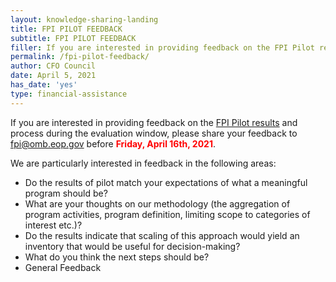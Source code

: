 ```yaml
---
layout: knowledge-sharing-landing
title: FPI PILOT FEEDBACK
subtitle: FPI PILOT FEEDBACK
filler: If you are interested in providing feedback on the FPI Pilot results and process during the evaluation window, please share your feedback to fpi@omb.eop.gov before Friday, April 16th, 2021.
permalink: /fpi-pilot-feedback/
author: CFO Council 
date: April 5, 2021
has_date: 'yes'
type: financial-assistance
---
```

If you are interested in providing feedback on the <a href="https://fpi.omb.gov/explore-the-pilot-data/">FPI Pilot results</a> and process during the evaluation window, please share your feedback to <a href="mailto: fpi@omb.eop.gov">fpi@omb.eop.gov</a> before <b style="color: red">Friday, April 16th, 2021</b>.

We are particularly interested in feedback in the following areas:

- Do the results of pilot match your expectations of what a meaningful program should be?
- What are your thoughts on our methodology (the aggregation of program activities, program definition, limiting scope to categories of interest etc.)?
- Do the results indicate that scaling of this approach would yield an inventory that would be useful for decision-making?
- What do you think the next steps should be?
- General Feedback
